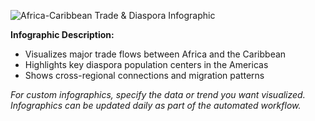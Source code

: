 ![Africa-Caribbean Trade & Diaspora Infographic](https://raw.githubusercontent.com/trooths2002/pan-african-intel-2025-08-27/main/data/sample-infographic.png)

**Infographic Description:**
- Visualizes major trade flows between Africa and the Caribbean
- Highlights key diaspora population centers in the Americas
- Shows cross-regional connections and migration patterns

*For custom infographics, specify the data or trend you want visualized. Infographics can be updated daily as part of the automated workflow.*
